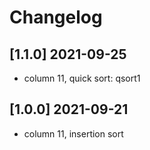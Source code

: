 # Changelog

## [1.1.0] 2021-09-25
* column 11, quick sort: qsort1

## [1.0.0] 2021-09-21
* column 11, insertion sort